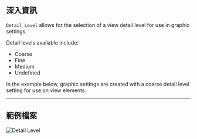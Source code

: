 ## 深入資訊
`Detail Level` allows for the selection of a view detail level for use in graphic settings.

Detail levels available include:
- Coarse
- Fine
- Medium
- Undefined

In the example below, graphic settings are created with a coarse detail level setting for use on view elements.
___
## 範例檔案

![Detail Level](./DSRevitNodesUI.DetailLevel_img.jpg)
